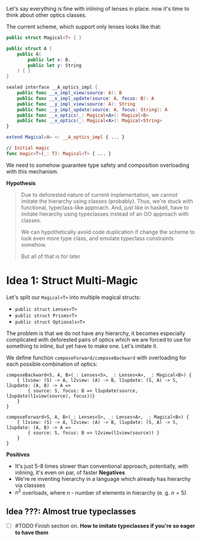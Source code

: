 Let's say everything is fine with inlining of lenses in place. now it's time to think about other optics classes. 

The current scheme, which support only lenses looks like that:

```swift
public struct Magical<T> { }

public struct A {
    public A(
	    public let x: B,
	    public let y: String
    ) { }
}

sealed interface __A_optics_impl {
    public func __x_impl_view(source: A): B
    public func __x_impl_update(source: A, focus: B): A
    public func __y_impl_view(source: A): String
    public func __y_impl_update(source: A, focus: String): A
    public func __x_optics(_: Magical<A>): Magical<B>
    public func __x_optics(_: Magical<A>): Magical<String>
}

extend Magical<A> <: __A_optics_impl { ... }

// Initial magic
func magic<T>(_: T): Magical<T> { ... }
```

We need to somehow guarantee type safety and composition overloading with this mechanism.

**Hypothesis**

> Due to deforested nature of current implementation, we cannot imitate the hierarchy using classes (probably). Thus, we're stuck with functional, typeclass-like approach. And, just like in haskell, have to imitate hierarchy using typeclasses instead of an OO approach with classes.
> 
> We can hypothetically avoid code duplication if change the scheme to look even more type class, and emulate typeclass constraints somehow.
> 
> But all of that is for later
# Idea 1: Struct Multi-Magic

Let's split our `Magical<T>` into multiple magical structs:

- `public struct Lenses<T>`
- `public struct Prisms<T>`
- `public struct Optionals<T>`

The problem is that we do not have any hierarchy, it becomes especially complicated with deforested pairs of optics which we are forced to use for something to inline, but yet have to make one. Let's imitate it.

We define function `composeForward/composeBackward` with overloading for each possible combination of optics:

```
composeBackward<S, A, B>(_: Lenses<S>, _: Lenses<A>, _: Magical<B>) {
	{ l1view: (S) -> A, l2view: (A) -> B, l1update: (S, A) -> S, l2update: (A, B) -> A =>
		{ source: S, focus: B => l1update(source, l2update(l1view(source), focus))}
	}
}

composeForward<S, A, B>(_: Lenses<S>, _: Lenses<A>, _: Magical<B>) {
	{ l1view: (S) -> A, l2view: (A) -> B, l1update: (S, A) -> S, l2update: (A, B) -> A =>
		{ source: S, focus: B => l2view(l1view(source)) }
	}
}
```

**Positives**
- It's just 5-8 times slower than conventional approach, potentially, with inlining, it's even on par, of faster
**Negatives**
- We're re inventing hierarchy in a language which already has hierarchy via classses
- $n^2$ overloads, where $n$ - number of elements in hierarchy (e. g. $n = 5$)
## Idea ???: Almost true typeclasses

- [ ] #TODO Finish section on. **How to imitate typeclasses if you're so eager to have them**